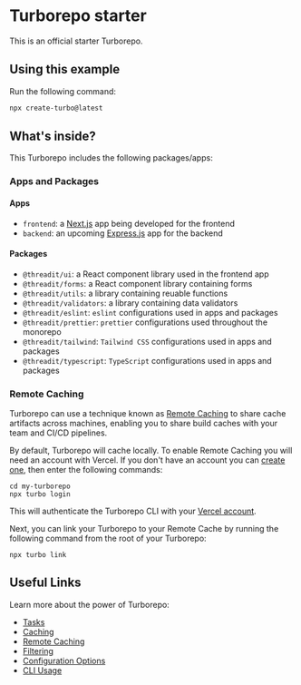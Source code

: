 # Turborepo starter

This is an official starter Turborepo.

## Using this example

Run the following command:

```sh
npx create-turbo@latest
```

## What's inside?

This Turborepo includes the following packages/apps:

### Apps and Packages

#### Apps

-   `frontend`: a [Next.js](https://nextjs.org/) app being developed for the frontend
-   `backend`: an upcoming [Express.js](https://expressjs.com/) app for the backend

#### Packages

-   `@threadit/ui`: a React component library used in the frontend app
-   `@threadit/forms`: a React component library containing forms
-   `@threadit/utils`: a library containing reuable functions
-   `@threadit/validators`: a library containing data validators
-   `@threadit/eslint`: `eslint` configurations used in apps and packages
-   `@threadit/prettier`: `prettier` configurations used throughout the monorepo
-   `@threadit/tailwind`: `Tailwind CSS` configurations used in apps and packages
-   `@threadit/typescript`: `TypeScript` configurations used in apps and packages

### Remote Caching

Turborepo can use a technique known as [Remote Caching](https://turbo.build/repo/docs/core-concepts/remote-caching) to share cache artifacts across machines, enabling you to share build caches with your team and CI/CD pipelines.

By default, Turborepo will cache locally. To enable Remote Caching you will need an account with Vercel. If you don't have an account you can [create one](https://vercel.com/signup), then enter the following commands:

```
cd my-turborepo
npx turbo login
```

This will authenticate the Turborepo CLI with your [Vercel account](https://vercel.com/docs/concepts/personal-accounts/overview).

Next, you can link your Turborepo to your Remote Cache by running the following command from the root of your Turborepo:

```
npx turbo link
```

## Useful Links

Learn more about the power of Turborepo:

-   [Tasks](https://turbo.build/repo/docs/core-concepts/monorepos/running-tasks)
-   [Caching](https://turbo.build/repo/docs/core-concepts/caching)
-   [Remote Caching](https://turbo.build/repo/docs/core-concepts/remote-caching)
-   [Filtering](https://turbo.build/repo/docs/core-concepts/monorepos/filtering)
-   [Configuration Options](https://turbo.build/repo/docs/reference/configuration)
-   [CLI Usage](https://turbo.build/repo/docs/reference/command-line-reference)
